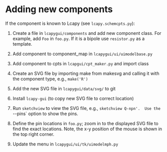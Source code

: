 Adding new components
=====================

If the component is known to Lcapy (see `lcapy.schemcpts.py`):

1. Create a file in `lcapygui/components` and add new component class.
   For example, add `Foo` in `foo.py`.  If it is a bipole use
   `resistor.py` as a template.

2. Add component to component_map in `lcapygui/ui/uimodelbase.py`

3. Add component to cpts in `lcapgui/cpt_maker.py` and import class

4. Create an SVG file by importing make from makesvg and calling it
   with the component type, e.g., `make('R')`

5. Add the new SVG file in `lcapygui/data/svg/` to git

6. Install `lcapy-gui` (to copy new SVG file to correct location)

7. Run `sketchview` to view the SVG file, e.g., `sketchview Q-npn'.  Use the `--pins` option to show the pins.

8. Define the pin locations in `foo.py`; zoom in to the displayed SVG
   file to find the exact locations.  Note, the x-y position of the mouse is shown in the top right corner.

9. Update the menu in `lcapygui/ui/tk/uimodelmph.py`
